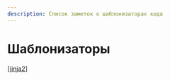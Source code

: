 ```yaml
---
description: Список заметок о шаблонизаторах кода
---
```

# Шаблонизаторы

[[jinja2]]

[//begin]: # "Autogenerated link references for markdown compatibility"
[jinja2]: ../notes/jinja2 "Jinja2"
[//end]: # "Autogenerated link references"